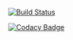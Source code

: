 [![Build Status](https://travis-ci.org/vishwanathb1/vishwa_reposit.svg?branch=master)](https://travis-ci.org/vishwanathb1/vishwa_reposit)

[![Codacy Badge](https://api.codacy.com/project/badge/Grade/bd3b950c11044912aa71260863f3b582)](https://www.codacy.com/app/vishwanathb1/vishwa_reposit?utm_source=github.com&amp;utm_medium=referral&amp;utm_content=vishwanathb1/vishwa_reposit&amp;utm_campaign=Badge_Grade)
